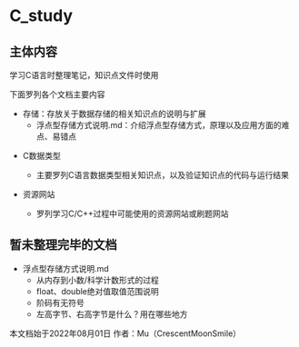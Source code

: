 # C_study

##  主体内容

学习C语言时整理笔记，知识点文件时使用

下面罗列各个文档主要内容

* 存储：存放关于数据存储的相关知识点的说明与扩展
  * 浮点型存储方式说明.md：介绍浮点型存储方式，原理以及应用方面的难点、易错点

- C数据类型
  - 主要罗列C语言数据类型相关知识点，以及验证知识点的代码与运行结果
  
- 资源网站
  - 罗列学习C/C++过程中可能使用的资源网站或刷题网站



##  暂未整理完毕的文档

* 浮点型存储方式说明.md
  * 从内存到小数/科学计数形式的过程
  * float、double绝对值取值范围说明
  * 阶码有无符号
  * 左高字节、右高字节是什么？用在哪些地方


本文档始于2022年08月01日
作者：Mu（CrescentMoonSmile）
